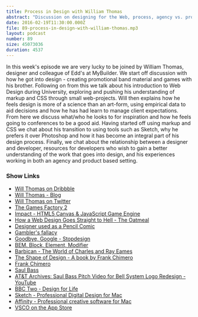 ```yaml
---
title: Process in Design with William Thomas
abstract: "Discussion on designing for the Web, process, agency vs. product and much more..."
date: 2016-02-19T11:30:00.000Z
file: 89-process-in-design-with-william-thomas.mp3
layout: podcast
number: 89
size: 45073036
duration: 4537
---
```


In this week's episode we are very lucky to be joined by William Thomas, designer and colleague of Edd's at MyBuilder.
We start off discussion with how he got into design - creating promotional band material and games with his brother.
Following on from this we talk about his introduction to Web Design during University, exploring and pushing his understanding of markup and CSS through small web-projects.
Will then explains how he feels design is more of a science than an art-form, using empirical data to aid decisions and how he has had learn to manage client expectations.
From here we discuss what/who he looks to for inspiration and how he feels going to conferences to be a good aid.
Having started off using markup and CSS we chat about his transition to using tools such as Sketch, why he prefers it over Photoshop and how it has become an integral part of his design process.
Finally, we chat about the relationship between a designer and developer, resources for developers who wish to gain a better understanding of the work that goes into design, and his experiences working in both an agency and product based setting.

### Show Links

- [Will Thomas on Dribbble](https://dribbble.com/juptrking)
- [Will Thomas - Blog](http://williamthomas.io/)
- [Will Thomas on Twitter](https://twitter.com/juptrking)
- [The Games Factory 2](http://www.clickteam.com/the-games-factory-2)
- [Impact - HTML5 Canvas & JavaScript Game Engine](http://impactjs.com/)
- [How a Web Design Goes Straight to Hell - The Oatmeal](http://theoatmeal.com/comics/design_hell)
- [Designer used as a Pencil Comic](http://digitalsynopsis.com/wp-content/uploads/2015/01/how-a-web-design-goes-straight-to-hell-9.jpg)
- [Gambler's fallacy](https://en.wikipedia.org/wiki/Gambler%27s_fallacy)
- [Goodbye, Google - Stopdesign](http://stopdesign.com/archive/2009/03/20/goodbye-google.html)
- [BEM. Block, Element, Modifier](https://en.bem.info/)
- [Barbican - The World of Charles and Ray Eames](http://www.barbican.org.uk/artgallery/event-detail.asp?ID=18398)
- [The Shape of Design - A book by Frank Chimero](http://www.shapeofdesignbook.com/)
- [Frank Chimero](http://www.frankchimero.com/writing/)
- [Saul Bass](https://en.wikipedia.org/wiki/Saul_Bass)
- [AT&T Archives: Saul Bass Pitch Video for Bell System Logo Redesign - YouTube](https://www.youtube.com/watch?v=xKu2de0yCJI)
- [BBC Two - Design for Life](http://www.bbc.co.uk/programmes/b00mx9y1)
- [Sketch - Professional Digital Design for Mac](https://www.sketchapp.com/)
- [Affinity - Professional creative software for Mac](https://affinity.serif.com/en-gb/)
- [VSCO on the App Store](https://itunes.apple.com/gb/app/vsco/id588013838)
